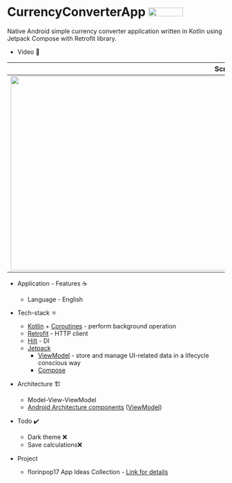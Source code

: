 # CurrencyConverterApp <img src="https://img.shields.io/badge/Android-3DDC84?style=for-the-badge&logo=android&logoColor=white" width="80" height="20">

Native Android simple currency converter application written in Kotlin using Jetpack Compose with Retrofit library.

* Video 🧪

|Screen|
|----------------------|
|<img src="https://user-images.githubusercontent.com/50905347/149989855-935385d6-7eac-4f86-a2cd-ade90bcd0aa8.gif" width="1000" height="450">|

* Application - Features ☕
   * Language - English

* Tech-stack ⚛️
    * [Kotlin](https://kotlinlang.org/) + [Coroutines](https://kotlinlang.org/docs/reference/coroutines-overview.html) - perform background operation
    * [Retrofit](https://square.github.io/retrofit/) - HTTP client
    * [Hilt](https://github.com/google/dagger) - DI
    * [Jetpack](https://developer.android.com/jetpack)
        * [ViewModel](https://developer.android.com/topic/libraries/architecture/viewmodel) - store and manage UI-related data in a lifecycle conscious way
        * [Compose](https://developer.android.com/jetpack/compose)
* Architecture 🏗️
    * Model-View-ViewModel
    * [Android Architecture components](https://developer.android.com/topic/libraries/architecture) ([ViewModel](https://developer.android.com/topic/libraries/architecture/viewmodel))
 
 * Todo ✔️
   * Dark theme ❌
   * Save calculations❌
   
 * Project 
   *  florinpop17 App Ideas Collection - [Link for details](https://github.com/florinpop17/app-ideas)
